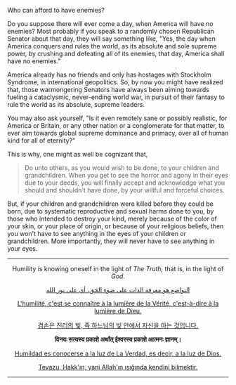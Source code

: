 Who can afford to have enemies?

Do you suppose there will ever come a day, when America will have no enemies? Most probably if you speak to a randomly chosen Republican Senator about that day, they will say something like, "Yes, the day when America conquers and rules the world, as its absolute and sole supreme power, by crushing and defeating all of its enemies, that day, America shall have no enemies." 

America already has no friends and only has hostages with Stockholm Syndrome, in international geopolitics. So, by now you might have realized that, those warmongering Senators have always been aiming towards fueling a cataclysmic, never-ending world war, in pursuit of their fantasy to rule the world as its absolute, supreme leaders. 

You may also ask yourself, "Is it even remotely sane or possibly realistic, for America or Britain, or any other nation or a conglomerate for that matter, to ever aim towards global supreme dominance and primacy, over all of human kind for all of eternity?"

This is why, one might as well be cognizant that,

>Do unto others, as you would wish to be done, to your children and grandchildren. When you get to see the horror and agony in their eyes due to your deeds, you will finally accept and acknowledge what you should and shouldn't have done, by your willful and forceful choices. 

But, if your children and grandchildren were killed before they could be born, due to systematic reproductive and sexual harms done to you, by those who intended to destroy your kind, merely because of the color of your skin, or your place of origin, or because of your religious beliefs, then you won't have to see anything in the eyes of your children or grandchildren. More importantly, they will never have to see anything in your eyes. 

---

<div align="center">

Humility is knowing oneself in the light of *The Truth,* that is, in the light of *God.* 

<p dir="rtl"><a href="https://translate.google.com/?sl=auto&tl=ar&text=Humility%20is%20knowing%20oneself%20in%20the%20light%20of%20The%20Truth%2C%20that%20is%2C%20in%20the%20light%20of%20God.&op=translate">التواضع هو معرفة الذات على ضوء الحق، أي على نور الله</a></p> 

[L'humilité, c'est se connaître à la lumière de la Vérité, c'est-à-dire à la lumière de Dieu.](https://translate.google.com/?sl=en&tl=fr&text=Humility%20is%20knowing%20oneself%20in%20the%20light%20of%20The%20Truth%2C%20that%20is%2C%20in%20the%20light%20of%20God.&op=translate) 

[겸손은 진리의 빛, 즉 하느님의 빛 안에서 자신을 아는 것입니다.](https://translate.google.com/?sl=auto&tl=ko&text=Humility%20is%20knowing%20oneself%20in%20the%20light%20of%20The%20Truth%2C%20that%20is%2C%20in%20the%20light%20of%20God.&op=translate) 

**विनयः सत्यस्य प्रकाशे अर्थात् ईश्वरस्य प्रकाशे आत्मनः ज्ञानम्।** 

[Humildad es conocerse a la luz de La Verdad, es decir, a la luz de Dios.](https://translate.google.com/?sl=en&tl=es&text=Humility%20is%20knowing%20oneself%20in%20the%20light%20of%20The%20Truth%2C%20that%20is%2C%20in%20the%20light%20of%20God.&op=translate) 

[Tevazu, Hakk'ın, yani Allah'ın ışığında kendini bilmektir.](https://translate.google.com/?sl=en&tl=tr&text=Humility%20is%20knowing%20oneself%20in%20the%20light%20of%20The%20Truth%2C%20that%20is%2C%20in%20the%20light%20of%20God.&op=translate) 

<div>

---